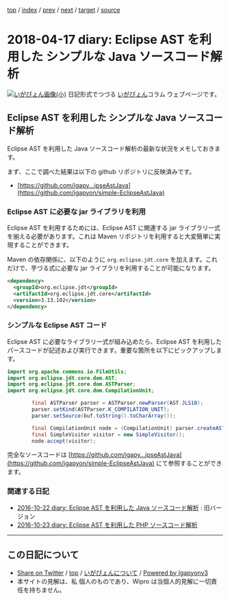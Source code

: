 [top](../index.html) 
 / [index](index.html) 
 / [prev](ig180413.html) 
 / [next](ig180418.html) 
 / [target](http://www.igapyon.jp/igapyon/diary/2018/ig180417.html) 
 / [source](https://github.com/igapyon/diary/blob/master/2018/ig180417.src.md) 

2018-04-17 diary: Eclipse AST を利用した シンプルな Java ソースコード解析
=====================================================================================================
[![いがぴょん画像(小)](http://www.igapyon.jp/igapyon/diary/images/iga200306s.jpg "いがぴょん")](http://www.igapyon.jp/igapyon/diary/memo/memoigapyon.html) 日記形式でつづる [いがぴょん](http://www.igapyon.jp/igapyon/diary/memo/memoigapyon.html)コラム ウェブページです。

## Eclipse AST を利用した シンプルな Java ソースコード解析

Eclipse AST を利用した Java ソースコード解析の最新な状況をメモしておきます。

まず、ここで調べた結果は以下の github リポジトリに反映済みです。

* [https://github.com/igapy...ipseAstJava](https://github.com/igapyon/simple-EclipseAstJava)

### Eclipse AST に必要な jar ライブラリを利用

Eclipse AST を利用するためには、Eclipse AST に関連する jar ライブラリ一式を揃える必要があります。これは Maven リポジトリを利用すると大変簡単に実現することができます。

Maven の依存関係に、以下のように `org.eclipse.jdt.core` を加えます。これだけで、芋づる式に必要な jar ライブラリを利用することが可能になります。

```xml
<dependency>
  <groupId>org.eclipse.jdt</groupId>
  <artifactId>org.eclipse.jdt.core</artifactId>
  <version>3.13.102</version>
</dependency>
```

### シンプルな Eclipse AST コード

Eclipse AST に必要なライブラリ一式が組み込めたら、Eclipse AST を利用したパースコードが記述および実行できます。重要な箇所を以下にピックアップします。

```java
import org.apache.commons.io.FileUtils;
import org.eclipse.jdt.core.dom.AST;
import org.eclipse.jdt.core.dom.ASTParser;
import org.eclipse.jdt.core.dom.CompilationUnit;

        final ASTParser parser = ASTParser.newParser(AST.JLS10);
        parser.setKind(ASTParser.K_COMPILATION_UNIT);
        parser.setSource(buf.toString().toCharArray());

        final CompilationUnit node = (CompilationUnit) parser.createAST(null);
        final SimpleVisitor visitor = new SimpleVisitor();
        node.accept(visitor);
```

完全なソースコードは [https://github.com/igapy...ipseAstJava](https://github.com/igapyon/simple-EclipseAstJava) にて参照することができます。

### 関連する日記

* [2016-10-22 diary: Eclipse AST を利用した Java ソースコード解析](http://www.igapyon.jp/igapyon/diary/2016/ig161022.html) : 旧バージョン
* [2016-10-23 diary: Eclipse AST を利用した PHP ソースコード解析](http://www.igapyon.jp/igapyon/diary/2016/ig161023.html)


----------------------------------------------------------------------------------------------------

## この日記について

* [Share on Twitter](https://twitter.com/intent/tweet?hashtags=igapyon%2Cdiary%2C%E3%81%84%E3%81%8C%E3%81%B4%E3%82%87%E3%82%93&text=Eclipse+AST+%E3%82%92%E5%88%A9%E7%94%A8%E3%81%97%E3%81%9F+%E3%82%B7%E3%83%B3%E3%83%97%E3%83%AB%E3%81%AA+Java+%E3%82%BD%E3%83%BC%E3%82%B9%E3%82%B3%E3%83%BC%E3%83%89%E8%A7%A3%E6%9E%90&url=http%3A%2F%2Fwww.igapyon.jp%2Figapyon%2Fdiary%2F2018%2Fig180417.html) / [top](../index.html) / [いがぴょんについて](http://www.igapyon.jp/igapyon/diary/memo/memoigapyon.html) / [Powered by Igapyonv3](https://github.com/igapyon/igapyonv3)
* 本サイトの見解は、私 個人のものであり、Wipro は当個人的見解に一切責任を持ちません。 
